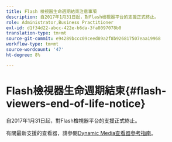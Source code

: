 ```yaml
---
title: Flash 檢視器生命週期結束注意事項
description: 自2017年1月31日起，對Flash檢視器平台的支援正式終止。
role: Administrator,Business Practitioner
exl-id: d1f34d22-abcc-422e-b6da-3fa8097078b0
translation-type: tm+mt
source-git-commit: e94289bccc09ceed89a2f8b926817507eaa19968
workflow-type: tm+mt
source-wordcount: '47'
ht-degree: 8%

---
```


# Flash檢視器生命週期結束{#flash-viewers-end-of-life-notice}

自2017年1月31日起，對Flash檢視器平台的支援正式終止。

有關最新支援的查看器，請參閱[Dynamic Media查看器參考指南](https://experienceleague.adobe.com/docs/dynamic-media-developer-resources/library/home.html)。
